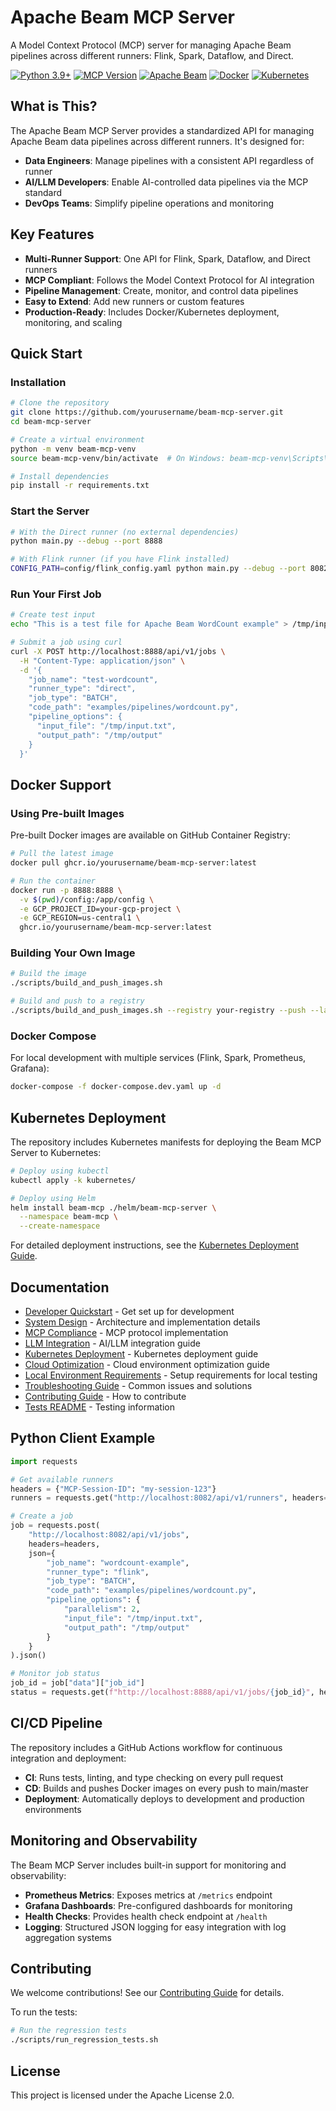 # Apache Beam MCP Server

A Model Context Protocol (MCP) server for managing Apache Beam pipelines across different runners: Flink, Spark, Dataflow, and Direct.

[![Python 3.9+](https://img.shields.io/badge/python-3.9+-blue.svg)](https://www.python.org/downloads/)
[![MCP Version](https://img.shields.io/badge/MCP-1.0-green.svg)](https://github.com/llm-mcp/mcp-spec)
[![Apache Beam](https://img.shields.io/badge/Apache%20Beam-2.50.0-orange.svg)](https://beam.apache.org/)
[![Docker](https://img.shields.io/badge/Docker-Ready-blue.svg)](https://github.com/yourusername/beam-mcp-server/pkgs/container/beam-mcp-server)
[![Kubernetes](https://img.shields.io/badge/Kubernetes-Ready-blue.svg)](docs/kubernetes_deployment.md)

## What is This?

The Apache Beam MCP Server provides a standardized API for managing Apache Beam data pipelines across different runners. It's designed for:

- **Data Engineers**: Manage pipelines with a consistent API regardless of runner
- **AI/LLM Developers**: Enable AI-controlled data pipelines via the MCP standard
- **DevOps Teams**: Simplify pipeline operations and monitoring

## Key Features

- **Multi-Runner Support**: One API for Flink, Spark, Dataflow, and Direct runners
- **MCP Compliant**: Follows the Model Context Protocol for AI integration
- **Pipeline Management**: Create, monitor, and control data pipelines
- **Easy to Extend**: Add new runners or custom features
- **Production-Ready**: Includes Docker/Kubernetes deployment, monitoring, and scaling

## Quick Start

### Installation

```bash
# Clone the repository
git clone https://github.com/yourusername/beam-mcp-server.git
cd beam-mcp-server

# Create a virtual environment
python -m venv beam-mcp-venv
source beam-mcp-venv/bin/activate  # On Windows: beam-mcp-venv\Scripts\activate

# Install dependencies
pip install -r requirements.txt
```

### Start the Server

```bash
# With the Direct runner (no external dependencies)
python main.py --debug --port 8888

# With Flink runner (if you have Flink installed)
CONFIG_PATH=config/flink_config.yaml python main.py --debug --port 8082
```

### Run Your First Job

```bash
# Create test input
echo "This is a test file for Apache Beam WordCount example" > /tmp/input.txt

# Submit a job using curl
curl -X POST http://localhost:8888/api/v1/jobs \
  -H "Content-Type: application/json" \
  -d '{
    "job_name": "test-wordcount",
    "runner_type": "direct",
    "job_type": "BATCH",
    "code_path": "examples/pipelines/wordcount.py",
    "pipeline_options": {
      "input_file": "/tmp/input.txt",
      "output_path": "/tmp/output"
    }
  }'
```

## Docker Support

### Using Pre-built Images

Pre-built Docker images are available on GitHub Container Registry:

```bash
# Pull the latest image
docker pull ghcr.io/yourusername/beam-mcp-server:latest

# Run the container
docker run -p 8888:8888 \
  -v $(pwd)/config:/app/config \
  -e GCP_PROJECT_ID=your-gcp-project \
  -e GCP_REGION=us-central1 \
  ghcr.io/yourusername/beam-mcp-server:latest
```

### Building Your Own Image

```bash
# Build the image
./scripts/build_and_push_images.sh

# Build and push to a registry
./scripts/build_and_push_images.sh --registry your-registry --push --latest
```

### Docker Compose

For local development with multiple services (Flink, Spark, Prometheus, Grafana):

```bash
docker-compose -f docker-compose.dev.yaml up -d
```

## Kubernetes Deployment

The repository includes Kubernetes manifests for deploying the Beam MCP Server to Kubernetes:

```bash
# Deploy using kubectl
kubectl apply -k kubernetes/

# Deploy using Helm
helm install beam-mcp ./helm/beam-mcp-server \
  --namespace beam-mcp \
  --create-namespace
```

For detailed deployment instructions, see the [Kubernetes Deployment Guide](docs/kubernetes_deployment.md).

## Documentation

- [Developer Quickstart](docs/QUICKSTART.md) - Get set up for development
- [System Design](docs/DESIGN.md) - Architecture and implementation details
- [MCP Compliance](docs/mcp-compliance.md) - MCP protocol implementation
- [LLM Integration](docs/llm_integration.md) - AI/LLM integration guide
- [Kubernetes Deployment](docs/kubernetes_deployment.md) - Kubernetes deployment guide
- [Cloud Optimization](docs/cloud_optimization.md) - Cloud environment optimization guide
- [Local Environment Requirements](tests/README.md#local-environment-requirements) - Setup requirements for local testing
- [Troubleshooting Guide](docs/TROUBLESHOOTING.md) - Common issues and solutions
- [Contributing Guide](CONTRIBUTING.md) - How to contribute
- [Tests README](tests/README.md) - Testing information

## Python Client Example

```python
import requests

# Get available runners
headers = {"MCP-Session-ID": "my-session-123"}
runners = requests.get("http://localhost:8082/api/v1/runners", headers=headers).json()

# Create a job
job = requests.post(
    "http://localhost:8082/api/v1/jobs",
    headers=headers,
    json={
        "job_name": "wordcount-example",
        "runner_type": "flink",
        "job_type": "BATCH",
        "code_path": "examples/pipelines/wordcount.py",
        "pipeline_options": {
            "parallelism": 2,
            "input_file": "/tmp/input.txt",
            "output_path": "/tmp/output"
        }
    }
).json()

# Monitor job status
job_id = job["data"]["job_id"]
status = requests.get(f"http://localhost:8888/api/v1/jobs/{job_id}", headers=headers).json()
```

## CI/CD Pipeline

The repository includes a GitHub Actions workflow for continuous integration and deployment:

- **CI**: Runs tests, linting, and type checking on every pull request
- **CD**: Builds and pushes Docker images on every push to main/master
- **Deployment**: Automatically deploys to development and production environments

## Monitoring and Observability

The Beam MCP Server includes built-in support for monitoring and observability:

- **Prometheus Metrics**: Exposes metrics at `/metrics` endpoint
- **Grafana Dashboards**: Pre-configured dashboards for monitoring
- **Health Checks**: Provides health check endpoint at `/health`
- **Logging**: Structured JSON logging for easy integration with log aggregation systems

## Contributing

We welcome contributions! See our [Contributing Guide](CONTRIBUTING.md) for details.

To run the tests:

```bash
# Run the regression tests
./scripts/run_regression_tests.sh
```

## License

This project is licensed under the Apache License 2.0.
